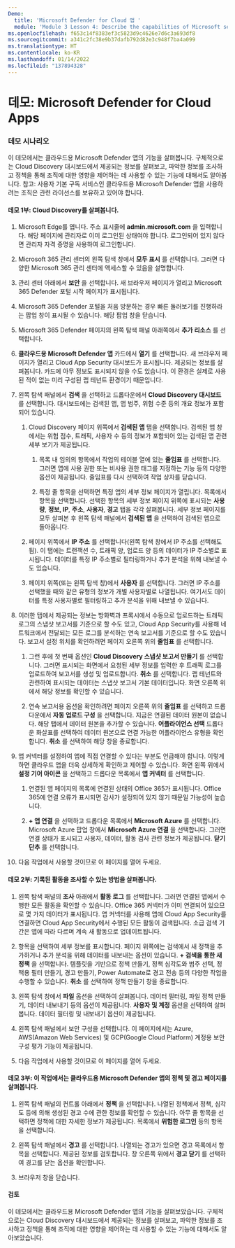 ```yaml
---
Demo:
  title: 'Microsoft Defender for Cloud 앱 '
  module: 'Module 3 Lesson 4: Describe the capabilities of Microsoft security solutions: Describe threat protection with Microsoft 365 Defender'
ms.openlocfilehash: f653c14f8383ef3c5823d9c4626e7d6c3a693df8
ms.sourcegitcommit: a341c2fc38e9b37dafb792d82e3c948f7ba4a099
ms.translationtype: HT
ms.contentlocale: ko-KR
ms.lasthandoff: 01/14/2022
ms.locfileid: "137894328"
---
```

# <a name="demo-microsoft-defender-for-cloud-apps"></a>데모: Microsoft Defender for Cloud Apps

### <a name="demo-scenario"></a>데모 시나리오
이 데모에서는 클라우드용 Microsoft Defender 앱의 기능을 살펴봅니다.  구체적으로는 Cloud Discovery 대시보드에서 제공되는 정보를 살펴보고, 파악한 정보를 조사하고 정책을 통해 조직에 대한 영향을 제어하는 데 사용할 수 있는 기능에 대해서도 알아봅니다.  참고:  사용자 기본 구독 서비스인 클라우드용 Microsoft Defender 앱을 사용하려는 조직은 관련 라이선스를 보유하고 있어야 합니다.  

#### <a name="demo-part-1-explore-cloud-discovery"></a>데모 1부: Cloud Discovery를 살펴봅니다.

1. Microsoft Edge를 엽니다. 주소 표시줄에 **admin.microsoft.com** 을 입력합니다.  해당 페이지에 관리자로 이미 로그인된 상태여야 합니다.  로그인되어 있지 않다면 관리자 자격 증명을 사용하여 로그인합니다.

1. Microsoft 365 관리 센터의 왼쪽 탐색 창에서 **모두 표시** 를 선택합니다.  그러면 다양한 Microsoft 365 관리 센터에 액세스할 수 있음을 설명합니다.

1. 관리 센터 아래에서 **보안** 을 선택합니다.  새 브라우저 페이지가 열리고 Microsoft 365 Defender 포털 시작 페이지가 표시됩니다.  

1. Microsoft 365 Defender 포털을 처음 방문하는 경우 빠른 둘러보기를 진행하라는 팝업 창이 표시될 수 있습니다.  해당 팝업 창을 닫습니다.

1. Microsoft 365 Defender 페이지의 왼쪽 탐색 패널 아래쪽에서 **추가 리소스** 를 선택합니다.

1. **클라우드용 Microsoft Defender 앱** 카드에서 **열기** 를 선택합니다.  새 브라우저 페이지가 열리고 Cloud App Security 대시보드가 표시됩니다.  제공되는 정보를 살펴봅니다.  카드에 아무 정보도 표시되지 않을 수도 있습니다. 이 환경은 실제로 사용된 적이 없는 미리 구성된 랩 테넌트 환경이기 때문입니다.  

1. 왼쪽 탐색 패널에서 **검색** 을 선택하고 드롭다운에서 **Cloud Discovery 대시보드** 를 선택합니다.  대시보드에는 검색된 앱, 앱 범주, 위험 수준 등의 개요 정보가 포함되어 있습니다.  

    1. Cloud Discovery 페이지 위쪽에서 **검색된 앱** 탭을 선택합니다.  검색된 앱 창에서는 위험 점수, 트래픽, 사용자 수 등의 정보가 포함되어 있는 검색된 앱 관련 세부 보기가 제공됩니다.

        1. 목록 내 임의의 항목에서 작업의 테이블 열에 있는 **줄임표** 를 선택합니다.  그러면 앱에 사용 권한 또는 비사용 권한 태그를 지정하는 기능 등의 다양한 옵션이 제공됩니다.  줄임표를 다시 선택하여 작업 상자를 닫습니다.

        1. 특정 줄 항목을 선택하면 특정 앱의 세부 정보 페이지가 열립니다.  목록에서 항목을 선택합니다.  선택한 항목의 세부 정보 페이지 위쪽에 표시되는  **사용량**, **정보, IP**, **주소**, **사용자**, **경고** 탭을 각각 살펴봅니다. 세부 정보 페이지를 모두 살펴본 후 왼쪽 탐색 패널에서 **검색된 앱** 을 선택하여 검색된 앱으로 돌아옵니다.

    1. 페이지 위쪽에서 **IP 주소** 를 선택합니다(왼쪽 탐색 창에서 IP 주소를 선택해도 됨).  이 탭에는 트랜잭션 수, 트래픽 양, 업로드 양 등의 데이터가 IP 주소별로 표시됩니다.  데이터를 특정 IP 주소별로 필터링하거나 추가 분석을 위해 내보낼 수도 있습니다.

    1. 페이지 위쪽(또는 왼쪽 탐색 창)에서 **사용자** 를 선택합니다.  그러면 IP 주소를 선택했을 때와 같은 유형의 정보가 개별 사용자별로 나열됩니다.  여기서도 데이터를 특정 사용자별로 필터링하고 추가 분석을 위해 내보낼 수 있습니다.

1. 이러한 탭에서 제공되는 정보는 방화벽과 프록시에서 수동으로 업로드하는 트래픽 로그의 스냅샷 보고서를 기준으로 할 수도 있고, Cloud App Security를 사용해 네트워크에서 전달되는 모든 로그를 분석하는 연속 보고서를 기준으로 할 수도 있습니다.  보고서 설정 위치를 확인하려면 페이지 오른쪽 위의 **줄임표** 를 선택합니다.

    1. 그런 후에 첫 번째 옵션인 **Cloud Discovery 스냅샷 보고서 만들기** 를 선택합니다. 그러면 표시되는 화면에서 요청된 세부 정보를 입력한 후 트래픽 로그를 업로드하여 보고서를 생성 및 업로드합니다.  **취소** 를 선택합니다.  랩 테넌트와 관련하여 표시되는 데이터는 스냅샷 보고서 기본 데이터입니다. 화면 오른쪽 위에서 해당 정보를 확인할 수 있습니다.

    1. 연속 보고서용 옵션을 확인하려면 페이지 오른쪽 위의 **줄임표** 를 선택하고 드롭다운에서 **자동 업로드 구성** 을 선택합니다.  지금은 연결된 데이터 원본이 없습니다. 해당 탭에서 데이터 원본을 추가할 수 있습니다. **어플라이언스 선택** 드롭다운 화살표를 선택하여 데이터 원본으로 연결 가능한 어플라이언스 유형을 확인합니다.  **취소** 를 선택하여 해당 창을 종료합니다.

1. 앱 커넥터를 설정하여 앱에 직접 연결할 수 있다는 부분도 언급해야 합니다. 이렇게 하면 클라우드 앱을 더욱 상세하게 확인하고 제어할 수 있습니다. 화면 왼쪽 위에서 **설정 기어 아이콘** 을 선택하고 드롭다운 목록에서 **앱 커넥터** 를 선택합니다.  

    1. 연결된 앱 페이지의 목록에 연결된 상태의 Office 365가 표시됩니다.  Office 365에 연결 오류가 표시되면 감사가 설정되어 있지 않기 때문일 가능성이 높습니다.

    1. **+ 앱 연결** 을 선택하고 드롭다운 목록에서 **Microsoft Azure** 를 선택합니다.  Microsoft Azure 팝업 창에서 **Microsoft Azure 연결** 을 선택합니다.  그러면 연결 상태가 표시되고 사용자, 데이터, 활동 검사 관련 정보가 제공됩니다.  **닫기 단추** 를 선택합니다.

1. 다음 작업에서 사용할 것이므로 이 페이지를 열어 두세요.

#### <a name="demo-part-2-explore-ways-in-which-you-can-investigate-the-recorded-activities"></a>데모 2부: 기록된 활동을 조사할 수 있는 방법을 살펴봅니다.

1. 왼쪽 탐색 패널의 **조사** 아래에서 **활동 로그** 를 선택합니다.  그러면 연결된 앱에서 수행한 모든 활동을 확인할 수 있습니다.   Office 365 커넥터가 이미 연결되어 있으므로 몇 가지 데이터가 표시됩니다. 앱 커넥터를 사용해 앱에 Cloud App Security를 연결하면 Cloud App Security에서 수행된 모든 활동이 검색됩니다. 소급 검색 기간은 앱에 따라 다르며 계속 새 활동으로 업데이트됩니다.  

1. 항목을 선택하여 세부 정보를 표시합니다. 페이지 위쪽에는 검색에서 새 정책을 추가하거나 추가 분석을 위해 데이터를 내보내는 옵션이 있습니다.  **+ 검색을 통한 새 정책** 을 선택합니다.  템플릿을 기반으로 정책 만들기, 정책 심각도와 범주 선택, 정책용 필터 만들기, 경고 만들기, Power Automate로 경고 전송 등의 다양한 작업을 수행할 수 있습니다.  **취소** 를 선택하여 정책 만들기 창을 종료합니다.

1. 왼쪽 탐색 창에서 **파일** 옵션을 선택하여 살펴봅니다. 데이터 필터링, 파일 정책 만들기, 데이터 내보내기 등의 옵션이 제공됩니다.  **사용자 및 계정** 옵션을 선택하여 살펴봅니다.  데이터 필터링 및 내보내기 옵션이 제공됩니다.

1. 왼쪽 탐색 패널에서 보안 구성을 선택합니다. 이 페이지에서는 Azure, AWS(Amazon Web Services) 및 GCP(Google Cloud Platform) 계정용 보안 구성 평가 기능이 제공됩니다.

1. 다음 작업에서 사용할 것이므로 이 페이지를 열어 두세요.


#### <a name="demo-part-3-in-this-task-you-will-explore-the-policies-and-alerts-pages-in-microsoft-defender-for-cloud-apps"></a>데모 3부: 이 작업에서는 클라우드용 Microsoft Defender 앱의 정책 및 경고 페이지를 살펴봅니다.

1. 왼쪽 탐색 패널의 컨트롤 아래에서 **정책** 을 선택합니다.  나열된 정책에서 정책, 심각도 등에 의해 생성된 경고 수에 관한 정보를 확인할 수 있습니다. 아무 줄 항목을 선택하면 정책에 대한 자세한 정보가 제공됩니다. 목록에서 **위험한 로그인** 등의 항목을 선택합니다.  

1. 왼쪽 탐색 패널에서 **경고** 를 선택합니다.  나열되는 경고가 있으면 경고 목록에서 항목을 선택합니다. 제공된 정보를 검토합니다.  창 오른쪽 위에서 **경고 닫기** 를 선택하여 경고를 닫는 옵션을 확인합니다.  

1. 브라우저 창을 닫습니다.

#### <a name="review"></a>검토
이 데모에서는 클라우드용 Microsoft Defender 앱의 기능을 살펴보았습니다.  구체적으로는 Cloud Discovery 대시보드에서 제공되는 정보를 살펴보고, 파악한 정보를 조사하고 정책을 통해 조직에 대한 영향을 제어하는 데 사용할 수 있는 기능에 대해서도 알아보았습니다.